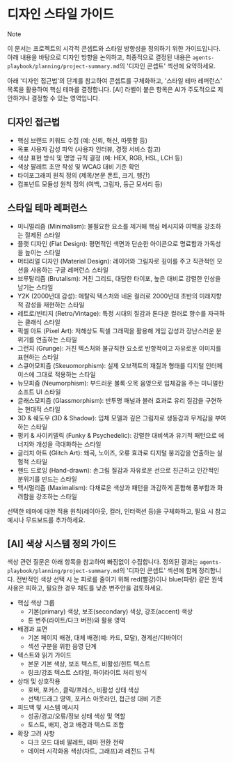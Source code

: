 # 디자인 스타일 가이드

> [!NOTE]
> 이 문서는 프로젝트의 시각적 콘셉트와 스타일 방향성을 정의하기 위한 가이드입니다. 아래 내용을 바탕으로 디자인 방향을 논의하고, 최종적으로 결정된 내용은 `agents-playbook/planning/project-summary.md`의 '디자인 콘셉트' 섹션에 요약하세요.

아래 '디자인 접근법'의 단계를 참고하여 콘셉트를 구체화하고, '스타일 테마 레퍼런스' 목록을 활용하여 핵심 테마를 결정합니다. [AI] 라벨이 붙은 항목은 AI가 주도적으로 제안하거나 결정할 수 있는 영역입니다.

## 디자인 접근법

- 핵심 브랜드 키워드 수집 (예: 신뢰, 혁신, 따뜻함 등)
- 목표 사용자 감성 파악 (사용자 인터뷰, 경쟁 서비스 참고)
- 색상 표현 방식 및 명명 규칙 결정 (예: HEX, RGB, HSL, LCH 등)
- 색상 팔레트 초안 작성 및 WCAG 대비 기준 확인
- 타이포그래피 원칙 정의 (제목/본문 폰트, 크기, 행간)
- 컴포넌트 모듈성 원칙 정의 (여백, 그림자, 둥근 모서리 등)

## 스타일 테마 레퍼런스

- 미니멀리즘 (Minimalism): 불필요한 요소를 제거해 핵심 메시지와 여백을 강조하는 절제된 스타일
- 플랫 디자인 (Flat Design): 평면적인 색면과 단순한 아이콘으로 명료함과 가독성을 높이는 스타일
- 머티리얼 디자인 (Material Design): 레이어와 그림자로 깊이를 주고 직관적인 모션을 사용하는 구글 레퍼런스 스타일
- 브루탈리즘 (Brutalism): 거친 그리드, 대담한 타이포, 높은 대비로 강렬한 인상을 남기는 스타일
- Y2K (2000년대 감성): 메탈릭 텍스처와 네온 컬러로 2000년대 초반의 미래지향적 감성을 재현하는 스타일
- 레트로/빈티지 (Retro/Vintage): 특정 시대의 질감과 톤다운 컬러로 향수를 자극하는 클래식 스타일
- 픽셀 아트 (Pixel Art): 저해상도 픽셀 그래픽을 활용해 게임 감성과 장난스러운 분위기를 연출하는 스타일
- 그런지 (Grunge): 거친 텍스처와 불규칙한 요소로 반항적이고 자유로운 이미지를 표현하는 스타일
- 스큐어모피즘 (Skeuomorphism): 실제 오브젝트의 재질과 형태를 디지털 인터페이스에 그대로 적용하는 스타일
- 뉴모피즘 (Neumorphism): 부드러운 볼록·오목 음영으로 입체감을 주는 미니멀한 소프트 UI 스타일
- 글래스모피즘 (Glassmorphism): 반투명 패널과 블러 효과로 유리 질감을 구현하는 현대적 스타일
- 3D & 쉐도우 (3D & Shadow): 입체 모델과 깊은 그림자로 생동감과 무게감을 부여하는 스타일
- 펑키 & 사이키델릭 (Funky & Psychedelic): 강렬한 대비색과 유기적 패턴으로 에너지와 개성을 극대화하는 스타일
- 글리치 아트 (Glitch Art): 왜곡, 노이즈, 오류 효과로 디지털 붕괴감을 연출하는 실험적 스타일
- 핸드 드로잉 (Hand-drawn): 손그림 질감과 자유로운 선으로 친근하고 인간적인 분위기를 만드는 스타일
- 맥시멀리즘 (Maximalism): 다채로운 색상과 패턴을 과감하게 혼합해 풍부함과 화려함을 강조하는 스타일

선택한 테마에 대한 적용 원칙(레이아웃, 컬러, 인터랙션 등)을 구체화하고, 필요 시 참고 예시나 무드보드를 추가하세요.

## [AI] 색상 시스템 정의 가이드

색상 관련 질문은 아래 항목을 참고하여 빠짐없이 수집합니다. 정의된 결과는 `agents-playbook/planning/project-summary.md`의 '디자인 콘셉트' 섹션에 함께 정리합니다. 전반적인 색상 선택 시 눈 피로를 줄이기 위해 red(빨강)이나 blue(파랑) 같은 원색 사용은 피하고, 필요한 경우 채도를 낮춘 변주안을 검토하세요.

- 핵심 색상 그룹
  - 기본(primary) 색상, 보조(secondary) 색상, 강조(accent) 색상
  - 톤 변주(라이트/다크 버전)와 활용 영역
- 배경과 표면
  - 기본 페이지 배경, 대체 배경(예: 카드, 모달), 경계선/디바이더
  - 섹션 구분을 위한 음영 단계
- 텍스트와 읽기 가이드
  - 본문 기본 색상, 보조 텍스트, 비활성/힌트 텍스트
  - 링크/강조 텍스트 스타일, 하이라이트 처리 방식
- 상태 및 상호작용
  - 호버, 포커스, 클릭/프레스, 비활성 상태 색상
  - 선택/드래그 영역, 포커스 아웃라인, 접근성 대비 기준
- 피드백 및 시스템 메시지
  - 성공/경고/오류/정보 상태 색상 및 역할
  - 토스트, 배지, 경고 배경과 텍스트 조합
- 확장 고려 사항
  - 다크 모드 대비 팔레트, 테마 전환 전략
  - 데이터 시각화용 색상(차트, 그래프)과 레전드 규칙
